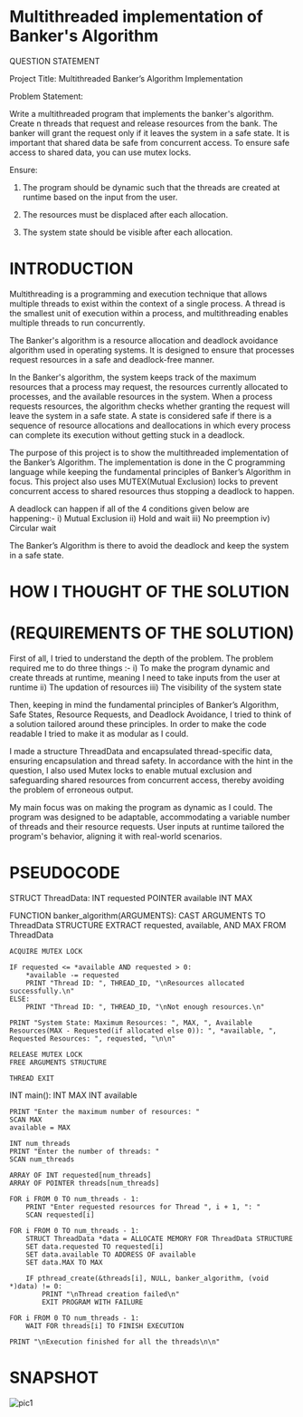 # Multithreaded implementation of Banker's Algorithm

QUESTION STATEMENT


Project Title: Multithreaded Banker’s Algorithm Implementation

Problem Statement:

Write a multithreaded program that implements the banker's algorithm. Create n threads that request and release resources from the bank. The banker will grant the request only if it leaves the system in a safe state. It is important that shared data be safe from concurrent access. To ensure safe access to shared data, you can use mutex locks.

Ensure:

1)	The program should be dynamic such that the threads are created at runtime based on the input from the user.

2)	The resources must be displaced after each allocation.

3)	The system state should be visible after each allocation.


# INTRODUCTION

Multithreading is a programming and execution technique that allows multiple threads to exist within the context of a single process. A thread is the smallest unit of execution within a process, and multithreading enables multiple threads to run concurrently.

The Banker's algorithm is a resource allocation and deadlock avoidance algorithm used in operating systems. It is designed to ensure that processes request resources in a safe and deadlock-free manner.

In the Banker's algorithm, the system keeps track of the maximum resources that a process may request, the resources currently allocated to processes, and the available resources in the system. When a process requests resources, the algorithm checks whether granting the request will leave the system in a safe state. A state is considered safe if there is a sequence of resource allocations and deallocations in which every process can complete its execution without getting stuck in a deadlock.

The purpose of this project is to show the multithreaded implementation of the Banker’s Algorithm. The implementation is done in the C programming language while keeping the fundamental principles of Banker’s Algorithm in focus. This project also uses MUTEX(Mutual Exclusion) locks to prevent concurrent access to shared resources thus stopping a deadlock to happen.

A deadlock can happen if all of the 4 conditions given below are happening:-
i)	Mutual Exclusion
ii)	Hold and wait
iii)	No preemption
iv)	Circular wait

The Banker’s Algorithm is there to avoid the deadlock and keep the system in a safe state.


# HOW I THOUGHT OF THE SOLUTION
# (REQUIREMENTS OF THE SOLUTION)

First of all, I tried to understand the depth of the problem. The problem required me to do three things :-
i)	To make the program dynamic and create threads at runtime, meaning I need to take inputs from the user at runtime
ii)	The updation of resources
iii)	The visibility of the system state

Then, keeping in mind the fundamental principles of Banker’s Algorithm, Safe States, Resource Requests, and Deadlock Avoidance, I tried to think of a solution tailored around these principles. In order to make the code readable I tried to make it as modular as I could.

I made a structure ThreadData and encapsulated thread-specific data, ensuring encapsulation and thread safety. 
In accordance with the hint in the question, I also used Mutex locks to enable mutual exclusion and safeguarding shared resources from concurrent access, thereby avoiding the problem of erroneous output.

My main focus was on making the program as dynamic as I could. The program was designed to be adaptable, accommodating a variable number of threads and their resource requests. User inputs at runtime tailored the program's behavior, aligning it with real-world scenarios. 

# PSEUDOCODE

STRUCT ThreadData:
    INT requested
    POINTER available
    INT MAX

FUNCTION banker_algorithm(ARGUMENTS):
    CAST ARGUMENTS TO ThreadData STRUCTURE
    EXTRACT requested, available, AND MAX FROM ThreadData

    ACQUIRE MUTEX LOCK

    IF requested <= *available AND requested > 0:
        *available -= requested
        PRINT "Thread ID: ", THREAD_ID, "\nResources allocated successfully.\n"
    ELSE:
        PRINT "Thread ID: ", THREAD_ID, "\nNot enough resources.\n"

    PRINT "System State: Maximum Resources: ", MAX, ", Available Resources(MAX - Requested(if allocated else 0)): ", *available, ", Requested Resources: ", requested, "\n\n"

    RELEASE MUTEX LOCK
    FREE ARGUMENTS STRUCTURE

    THREAD EXIT

INT main():
    INT MAX
    INT available

    PRINT "Enter the maximum number of resources: "
    SCAN MAX
    available = MAX

    INT num_threads
    PRINT "Enter the number of threads: "
    SCAN num_threads

    ARRAY OF INT requested[num_threads]
    ARRAY OF POINTER threads[num_threads]

    FOR i FROM 0 TO num_threads - 1:
        PRINT "Enter requested resources for Thread ", i + 1, ": "
        SCAN requested[i]

    FOR i FROM 0 TO num_threads - 1:
        STRUCT ThreadData *data = ALLOCATE MEMORY FOR ThreadData STRUCTURE
        SET data.requested TO requested[i]
        SET data.available TO ADDRESS OF available
        SET data.MAX TO MAX

        IF pthread_create(&threads[i], NULL, banker_algorithm, (void *)data) != 0:
            PRINT "\nThread creation failed\n"
            EXIT PROGRAM WITH FAILURE

    FOR i FROM 0 TO num_threads - 1:
        WAIT FOR threads[i] TO FINISH EXECUTION

    PRINT "\nExecution finished for all the threads\n\n"

# SNAPSHOT

![pic1](https://github.com/pranjalsinha1205/BankersAlgorithm/assets/112460531/cb01f5c5-9133-415f-80c0-8a87c0ee8248)

